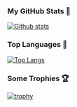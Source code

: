 ### My GitHub Stats 🐥
[![Github stats](https://github-readme-stats.vercel.app/api?username=MelidaZ&theme=yeblu&count_private=true&include_all_commits=true)](#)

### Top Languages 🎲
[![Top Langs](https://github-readme-stats.vercel.app/api/top-langs/?username=anuraghazra&layout=compact)](#)

### Some Trophies 🏆
[![trophy](https://github-profile-trophy.vercel.app/?username=MelidaZ&theme=nord)](#)
